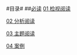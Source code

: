 #目录#
##[必读](README.md)
[01  检视阅读](readskill.md)

[02 分析阅读](readskillone.md)

[03 主题阅读](readskilltwo.md)

[04 案例](readskillthree.md)